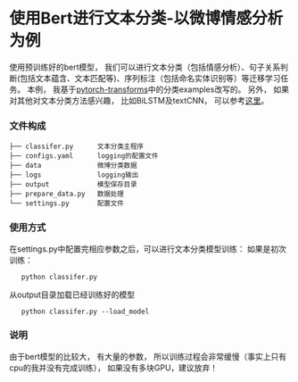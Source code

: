 # 使用Bert进行文本分类-以微博情感分析为例
  使用预训练好的bert模型， 我们可以进行文本分类（包括情感分析）、句子关系判断(包括文本蕴含、文本匹配等)、序列标注（包括命名实体识别等）等迁移学习任务。
  本例， 我基于[pytorch-transforms](https://github.com/huggingface/pytorch-transformers)中的分类examples改写的。
  另外， 如果对其他对文本分类方法感兴趣， 比如BiLSTM及textCNN， 可以参考[这里](https://github.com/superjcd/sentimentclassification)。
  
### 文件构成
```
├── classifer.py      文本分类主程序
├── configs.yaml      logging的配置文件
├── data              微博分类数据
├── logs              logging输出
├── output            模型保存目录
├── prepare_data.py   数据处理
└── settings.py       配置文件
```

### 使用方式
  在settings.py中配置完相应参数之后，可以进行文本分类模型训练：
  如果是初次训练：
```
   python classifer.py
```
  从output目录加载已经训练好的模型
```
   python classifer.py --load_model
```

### 说明
  由于bert模型的比较大， 有大量的参数， 所以训练过程会非常缓慢（事实上只有cpu的我并没有完成训练）， 如果没有多块GPU，建议放弃！ 


